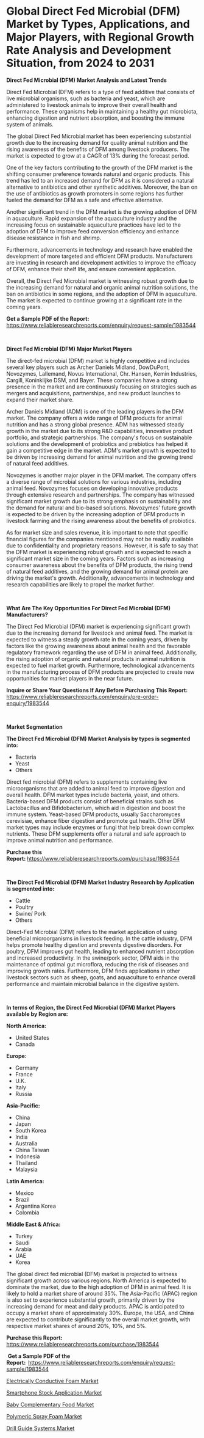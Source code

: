 <p><h1>Global Direct Fed Microbial (DFM) Market by Types, Applications, and Major Players, with Regional Growth Rate Analysis and Development Situation, from 2024 to 2031</h1></p><p><strong>Direct Fed Microbial (DFM) Market Analysis and Latest Trends</strong></p>
<p><p>Direct Fed Microbial (DFM) refers to a type of feed additive that consists of live microbial organisms, such as bacteria and yeast, which are administered to livestock animals to improve their overall health and performance. These organisms help in maintaining a healthy gut microbiota, enhancing digestion and nutrient absorption, and boosting the immune system of animals.</p><p>The global Direct Fed Microbial market has been experiencing substantial growth due to the increasing demand for quality animal nutrition and the rising awareness of the benefits of DFM among livestock producers. The market is expected to grow at a CAGR of 13% during the forecast period.</p><p>One of the key factors contributing to the growth of the DFM market is the shifting consumer preference towards natural and organic products. This trend has led to an increased demand for DFM as it is considered a natural alternative to antibiotics and other synthetic additives. Moreover, the ban on the use of antibiotics as growth promoters in some regions has further fueled the demand for DFM as a safe and effective alternative.</p><p>Another significant trend in the DFM market is the growing adoption of DFM in aquaculture. Rapid expansion of the aquaculture industry and the increasing focus on sustainable aquaculture practices have led to the adoption of DFM to improve feed conversion efficiency and enhance disease resistance in fish and shrimp.</p><p>Furthermore, advancements in technology and research have enabled the development of more targeted and efficient DFM products. Manufacturers are investing in research and development activities to improve the efficacy of DFM, enhance their shelf life, and ensure convenient application.</p><p>Overall, the Direct Fed Microbial market is witnessing robust growth due to the increasing demand for natural and organic animal nutrition solutions, the ban on antibiotics in some regions, and the adoption of DFM in aquaculture. The market is expected to continue growing at a significant rate in the coming years.</p></p>
<p><strong>Get a Sample PDF of the Report:&nbsp;</strong> <a href="https://www.reliableresearchreports.com/enquiry/request-sample/1983544">https://www.reliableresearchreports.com/enquiry/request-sample/1983544</a></p>
<p>&nbsp;</p>
<p><strong>Direct Fed Microbial (DFM) Major Market Players</strong></p>
<p><p>The direct-fed microbial (DFM) market is highly competitive and includes several key players such as Archer Daniels Midland, DowDuPont, Novozymes, Lallemand, Novus International, Chr. Hansen, Kemin Industries, Cargill, Koninklijke DSM, and Bayer. These companies have a strong presence in the market and are continuously focusing on strategies such as mergers and acquisitions, partnerships, and new product launches to expand their market share.</p><p>Archer Daniels Midland (ADM) is one of the leading players in the DFM market. The company offers a wide range of DFM products for animal nutrition and has a strong global presence. ADM has witnessed steady growth in the market due to its strong R&D capabilities, innovative product portfolio, and strategic partnerships. The company's focus on sustainable solutions and the development of probiotics and prebiotics has helped it gain a competitive edge in the market. ADM's market growth is expected to be driven by increasing demand for animal nutrition and the growing trend of natural feed additives. </p><p>Novozymes is another major player in the DFM market. The company offers a diverse range of microbial solutions for various industries, including animal feed. Novozymes focuses on developing innovative products through extensive research and partnerships. The company has witnessed significant market growth due to its strong emphasis on sustainability and the demand for natural and bio-based solutions. Novozymes' future growth is expected to be driven by the increasing adoption of DFM products in livestock farming and the rising awareness about the benefits of probiotics.</p><p>As for market size and sales revenue, it is important to note that specific financial figures for the companies mentioned may not be readily available due to confidentiality and proprietary reasons. However, it is safe to say that the DFM market is experiencing robust growth and is expected to reach a significant market size in the coming years. Factors such as increasing consumer awareness about the benefits of DFM products, the rising trend of natural feed additives, and the growing demand for animal protein are driving the market's growth. Additionally, advancements in technology and research capabilities are likely to propel the market further.</p></p>
<p>&nbsp;</p>
<p><strong>What Are The Key Opportunities For Direct Fed Microbial (DFM) Manufacturers?</strong></p>
<p><p>The Direct Fed Microbial (DFM) market is experiencing significant growth due to the increasing demand for livestock and animal feed. The market is expected to witness a steady growth rate in the coming years, driven by factors like the growing awareness about animal health and the favorable regulatory framework regarding the use of DFM in animal feed. Additionally, the rising adoption of organic and natural products in animal nutrition is expected to fuel market growth. Furthermore, technological advancements in the manufacturing process of DFM products are projected to create new opportunities for market players in the near future.</p></p>
<p><strong>Inquire or Share Your Questions If Any Before Purchasing This Report:</strong> <a href="https://www.reliableresearchreports.com/enquiry/pre-order-enquiry/1983544">https://www.reliableresearchreports.com/enquiry/pre-order-enquiry/1983544</a></p>
<p>&nbsp;</p>
<p><strong>Market Segmentation</strong></p>
<p><strong>The Direct Fed Microbial (DFM) Market Analysis by types is segmented into:</strong></p>
<p><ul><li>Bacteria</li><li>Yeast</li><li>Others</li></ul></p>
<p><p>Direct fed microbial (DFM) refers to supplements containing live microorganisms that are added to animal feed to improve digestion and overall health. DFM market types include bacteria, yeast, and others. Bacteria-based DFM products consist of beneficial strains such as Lactobacillus and Bifidobacterium, which aid in digestion and boost the immune system. Yeast-based DFM products, usually Saccharomyces cerevisiae, enhance fiber digestion and promote gut health. Other DFM market types may include enzymes or fungi that help break down complex nutrients. These DFM supplements offer a natural and safe approach to improve animal nutrition and performance.</p></p>
<p><strong>Purchase this Report:&nbsp;</strong><a href="https://www.reliableresearchreports.com/purchase/1983544">https://www.reliableresearchreports.com/purchase/1983544</a></p>
<p>&nbsp;</p>
<p><strong>The Direct Fed Microbial (DFM) Market Industry Research by Application is segmented into:</strong></p>
<p><ul><li>Cattle</li><li>Poultry</li><li>Swine/ Pork</li><li>Others</li></ul></p>
<p><p>Direct-Fed Microbial (DFM) refers to the market application of using beneficial microorganisms in livestock feeding. In the cattle industry, DFM helps promote healthy digestion and prevents digestive disorders. For poultry, DFM improves gut health, leading to enhanced nutrient absorption and increased productivity. In the swine/pork sector, DFM aids in the maintenance of optimal gut microflora, reducing the risk of diseases and improving growth rates. Furthermore, DFM finds applications in other livestock sectors such as sheep, goats, and aquaculture to enhance overall performance and maintain microbial balance in the digestive system.</p></p>
<p>&nbsp;</p>
<p><strong>In terms of Region, the Direct Fed Microbial (DFM) Market Players available by Region are:</strong></p>
<p>
    <p> <strong> North America: </strong>
        <ul>
            <li>United States</li>
            <li>Canada</li>
        </ul>
        </p> 
    <p> <strong> Europe: </strong>
        <ul>
            <li>Germany</li>
            <li>France</li>
            <li>U.K.</li>
            <li>Italy</li>
            <li>Russia</li>
        </ul>
        </p> 
    <p> <strong> Asia-Pacific: </strong>
        <ul>
            <li>China</li>
            <li>Japan</li>
            <li>South Korea</li>
            <li>India</li>
            <li>Australia</li>
            <li>China Taiwan</li>
            <li>Indonesia</li>
            <li>Thailand</li>
            <li>Malaysia</li>
        </ul>
        </p> 
    <p> <strong> Latin America: </strong>
        <ul>
            <li>Mexico</li>
            <li>Brazil</li>
            <li>Argentina Korea</li>
            <li>Colombia</li>
        </ul>
        </p> 
    <p> <strong> Middle East & Africa: </strong>
        <ul>
            <li>Turkey</li>
            <li>Saudi</li>
            <li>Arabia</li>
            <li>UAE</li>
            <li>Korea</li>
        </ul>
    </p>
    </p>
<p><p>The global direct fed microbial (DFM) market is projected to witness significant growth across various regions. North America is expected to dominate the market, due to the high adoption of DFM in animal feed. It is likely to hold a market share of around 35%. The Asia-Pacific (APAC) region is also set to experience substantial growth, primarily driven by the increasing demand for meat and dairy products. APAC is anticipated to occupy a market share of approximately 30%. Europe, the USA, and China are expected to contribute significantly to the overall market growth, with respective market shares of around 20%, 10%, and 5%.</p></p>
<p><strong>Purchase this Report: </strong><a href="https://www.reliableresearchreports.com/purchase/1983544">https://www.reliableresearchreports.com/purchase/1983544</a></p>
<p>&nbsp;<strong>Get a Sample PDF of the Report:&nbsp;&nbsp;</strong><a href="https://www.reliableresearchreports.com/enquiry/request-sample/1983544">https://www.reliableresearchreports.com/enquiry/request-sample/1983544</a></p>
<p><strong></strong></p>
<p><p><a href="https://medium.com/@stephenarmstrong52/electrically-conductive-foam-market-comprehensive-assessment-by-type-application-and-geography-e06cda44b7f1">Electrically Conductive Foam Market</a></p><p><a href="https://medium.com/@stephenarmstrong52/smartphone-stock-application-market-share-evolution-and-market-growth-trends-2024-2031-4d4e382710b7">Smartphone Stock Application Market</a></p><p><a href="https://medium.com/@stephenarmstrong52/analyzing-baby-complementary-food-market-global-industry-perspective-and-forecast-2024-to-2031-1f65d274e0b5">Baby Complementary Food Market</a></p><p><a href="https://medium.com/@stephenarmstrong52/polymeric-spray-foam-nbsp-market-focuses-on-market-share-size-and-projected-forecast-till-2031-e8315798170f">Polymeric Spray Foam Market</a></p><p><a href="https://medium.com/@juliecastro06/decoding-drill-guide-systems-market-metrics-market-share-trends-and-growth-patterns-20cdaf74c840">Drill Guide Systems Market</a></p></p>